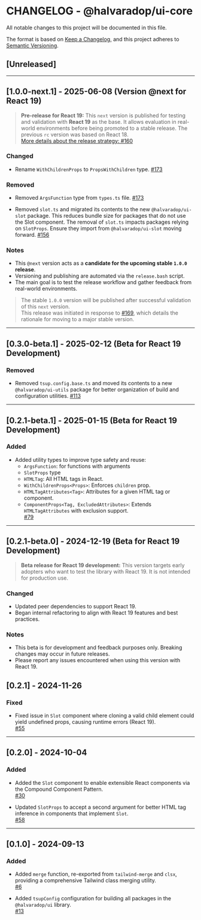 # CHANGELOG - @halvaradop/ui-core

All notable changes to this project will be documented in this file.

The format is based on [Keep a Changelog](https://keepachangelog.com/en/1.1.0/),
and this project adheres to [Semantic Versioning](https://semver.org/spec/v2.0.0.html).

## [Unreleased]

---

## [1.0.0-next.1] - 2025-06-08 (Version @next for React 19)

> **Pre-release for React 19:** This `next` version is published for testing and validation with **React 19** as the base. It allows evaluation in real-world environments before being promoted to a stable release. The previous `rc` version was based on React 18.  
> [More details about the release strategy: #160](https://github.com/halvaradop/ui/pull/160)

### Changed

- Rename `WithChildrenProps` to `PropsWithChildren` type. [#173](https://github.com/halvaradop/ui/pull/173)

### Removed

- Removed `ArgsFunction` type from `types.ts` file. [#173](https://github.com/halvaradop/ui/pull/173)

- Removed `slot.ts` and migrated its contents to the new `@halvaradop/ui-slot` package. This reduces bundle size for packages that do not use the Slot component. The removal of `slot.ts` impacts packages relying on `SlotProps`. Ensure they import from `@halvaradop/ui-slot` moving forward. [#156](https://github.com/halvaradop/ui/pull/156)

### Notes

- This `@next` version acts as a **candidate for the upcoming stable `1.0.0` release**.
- Versioning and publishing are automated via the `release.bash` script.
- The main goal is to test the release workflow and gather feedback from real-world environments.

> The stable `1.0.0` version will be published after successful validation of this `next` version.  
> This release was initiated in response to [#169](https://github.com/halvaradop/ui/issues/169), which details the rationale for moving to a major stable version.

---

## [0.3.0-beta.1] - 2025-02-12 (Beta for React 19 Development)

### Removed

- Removed `tsup.config.base.ts` and moved its contents to a new `@halvaradop/ui-utils` package for better organization of build and configuration utilities. [#113](https://github.com/halvaradop/ui/pull/113)

---

## [0.2.1-beta.1] - 2025-01-15 (Beta for React 19 Development)

### Added

- Added utility types to improve type safety and reuse:
  - `ArgsFunction`: for functions with arguments
  - `SlotProps` type
  - `HTMLTag`: All HTML tags in React.
  - `WithChildrenProps<Props>`: Enforces `children` prop.
  - `HTMLTagAttributes<Tag>`: Attributes for a given HTML tag or component.
  - `ComponentProps<Tag, ExcludedAttributes>`: Extends `HTMLTagAttributes` with exclusion support.  
    [#79](https://github.com/halvaradop/ui/pull/79)

---

## [0.2.1-beta.0] - 2024-12-19 (Beta for React 19 Development)

> **Beta release for React 19 development:** This version targets early adopters who want to test the library with React 19. It is not intended for production use.

### Changed

- Updated peer dependencies to support React 19.
- Began internal refactoring to align with React 19 features and best practices.

### Notes

- This beta is for development and feedback purposes only. Breaking changes may occur in future releases.
- Please report any issues encountered when using this version with React 19.

## [0.2.1] - 2024-11-26

### Fixed

- Fixed issue in `Slot` component where cloning a valid child element could yield undefined props, causing runtime errors (React 19).  
  [#55](https://github.com/halvaradop/ui/pull/55)

---

## [0.2.0] - 2024-10-04

### Added

- Added the `Slot` component to enable extensible React components via the Compound Component Pattern.  
  [#30](https://github.com/halvaradop/ui/pull/30)

- Updated `SlotProps` to accept a second argument for better HTML tag inference in components that implement `Slot`.  
  [#58](https://github.com/halvaradop/ui/pull/58)

---

## [0.1.0] - 2024-09-13

### Added

- Added `merge` function, re-exported from `tailwind-merge` and `clsx`, providing a comprehensive Tailwind class merging utility.  
  [#6](https://github.com/halvaradop/ui/pull/6)

- Added `tsupConfig` configuration for building all packages in the `@halvaradop/ui` library.  
  [#13](https://github.com/halvaradop/ui/pull/13)
